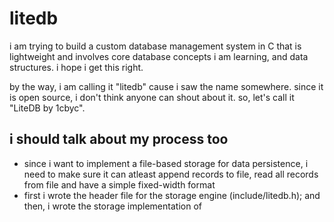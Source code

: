 # litedb

i am trying to build a custom database management system in C that is lightweight and involves core database concepts i am learning, and data structures. i hope i get this right.

by the way, i am calling it "litedb" cause i saw the name somewhere. since it is open source, i don't think anyone can shout about it. so, let's call it "LiteDB by 1cbyc".

## i should talk about my process too
- since i want to implement a file-based storage for data persistence, i need to make sure it can atleast append records to file, read all records from file and have a simple fixed-width format
- first i wrote the header file for the storage engine (include/litedb.h); and then, i wrote the storage implementation of 